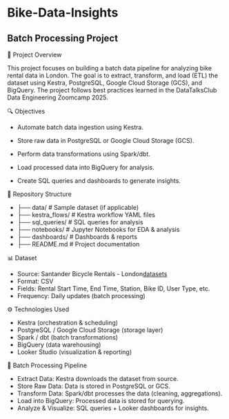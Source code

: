 # Bike-Data-Insights
## Batch Processing Project


📌 Project Overview

This project focuses on building a batch data pipeline for analyzing bike rental data in London. The goal is to extract, transform, and load (ETL) the dataset using Kestra, PostgreSQL, Google Cloud Storage (GCS), and BigQuery. The project follows best practices learned in the DataTalksClub Data Engineering Zoomcamp 2025.

🔍 Objectives

  * Automate batch data ingestion using Kestra.

  * Store raw data in PostgreSQL or Google Cloud Storage (GCS).

  * Perform data transformations using Spark/dbt.

  * Load processed data into BigQuery for analysis.

  *  Create SQL queries and dashboards to generate insights.

📂 Repository Structure
 * ├── data/                # Sample dataset (if applicable)
 * ├── kestra_flows/        # Kestra workflow YAML files
 * ├── sql_queries/         # SQL queries for analysis
 * ├── notebooks/           # Jupyter Notebooks for EDA & analysis
 * ├── dashboards/          # Dashboards & reports
 * ├── README.md            # Project documentation

📊 Dataset
   * Source: Santander Bicycle Rentals - London[datasets](https://cycling.data.tfl.gov.uk/)
   * Format: CSV
   * Fields: Rental Start Time, End Time, Station, Bike ID, User Type, etc.
   * Frequency: Daily updates (batch processing)

⚙️ Technologies Used
   * Kestra (orchestration & scheduling)
   * PostgreSQL / Google Cloud Storage (storage layer)
   * Spark / dbt (batch transformations)
   * BigQuery (data warehousing)
   * Looker Studio (visualization & reporting)

🔄 Batch Processing Pipeline
   * Extract Data: Kestra downloads the dataset from source.
   * Store Raw Data: Data is stored in PostgreSQL or GCS.
   * Transform Data: Spark/dbt processes the data (cleaning, aggregations).
   * Load into BigQuery: Processed data is stored for querying.
   * Analyze & Visualize: SQL queries + Looker dashboards for insights.
